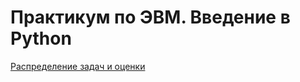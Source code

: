 # Практикум по ЭВМ. Введение в Python

[Распределение задач и оценки](https://docs.google.com/spreadsheets/d/15UMKQKDdTd8gs9dEeM7nVeEZAR0r-8tYkINScdesZzU/edit#gid=0)
